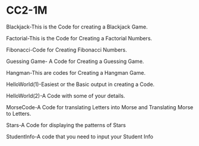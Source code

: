 # CC2-1M

Blackjack-This is the Code  for creating a Blackjack Game.

Factorial-This is the Code for Creating a Factorial Numbers.

Fibonacci-Code for Creating Fibonacci Numbers.

Guessing Game- A Code for Creating a Guessing Game.

Hangman-This are codes for Creating a Hangman Game.

HelloWorld(1)-Easiest or the Basic output in creating a Code.

HelloWorld(2)-A Code with some of your details.

MorseCode-A Code for translating Letters into Morse and Translating Morse to Letters.

Stars-A Code for displaying the patterns of Stars

StudentInfo-A code that you need to input your Student Info
